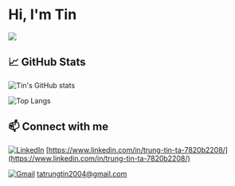 # Hi, I'm Tin
![](https://komarev.com/ghpvc/?username=tinta2510&color=brightgreen)

## 📈 GitHub Stats
![Tin's GitHub stats](https://github-readme-stats.vercel.app/api?username=tinta2510&show_icons=true&theme=shadow_green)

![Top Langs](https://github-readme-stats.vercel.app/api/top-langs/?username=tinta2510&layout=pie)

## 📫 Connect with me
[![LinkedIn](https://img.shields.io/badge/-LinkedIn-blue?style=flat&logo=Linkedin&logoColor=white)](https://www.linkedin.com/in/trung-tin-ta-7820b2208/) [https://www.linkedin.com/in/trung-tin-ta-7820b2208/](https://www.linkedin.com/in/trung-tin-ta-7820b2208/)

[![Gmail](https://img.shields.io/badge/-Email-red?style=flat&logo=gmail&logoColor=white)](mailto:tatrungtin2004@gmail.com) [tatrungtin2004@gmail.com](tatrungtin2004@gmail.com)
